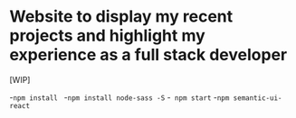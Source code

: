 # Website to display my recent projects and highlight my experience as a full stack developer

[WIP]

-``npm install ``
-``npm install node-sass -S``
-`` npm start``
-``npm semantic-ui-react``

